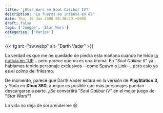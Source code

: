 ```yaml
---
title: '¿Star Wars en Soul Calibur IV?'
description: 'La fuerza es intensa en él'
date: Thu, 10 Jan 2008 06:30:29 +0000
draft: false
tags: ['Juegos', 'Star Wars']
categories: ['Varios']
---
```


{{< fg src="sw.webp" alt="Darth Vader" >}}

La verdad es que me he quedado de piedra esta mañana cuando he leído [la noticia en 1UP](http://www.1up.com/do/newsStory?cId=3165334)... pero parece que no es una broma. En "_Soul Calibur II_" ya habíamos tenido personaje exclusivos --como Spawn o Link--, pero esto ya es el colmo del frikismo.

De momento, parece que Darth Vader estará en la versión de **PlayStation 3**, y Yoda en **Xbox 360**, aunque es posible que más personajes puedan descargarse a parte. ¿Se convertirá "_Soul Calibur IV_" en el mejor juego de "_Star Wars_"?

La vida no deja de sorprenderme :smile: